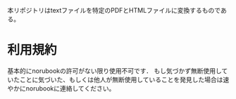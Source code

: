 本リポジトリはtextファイルを特定のPDFとHTMLファイルに変換するものである。
# 利用規約
基本的にnorubookの許可がない限り使用不可です．
もし気づかず無断使用していたことに気づいた、もしくは他人が無断使用していることを発見した場合は速やかにnorubookに連絡してください。